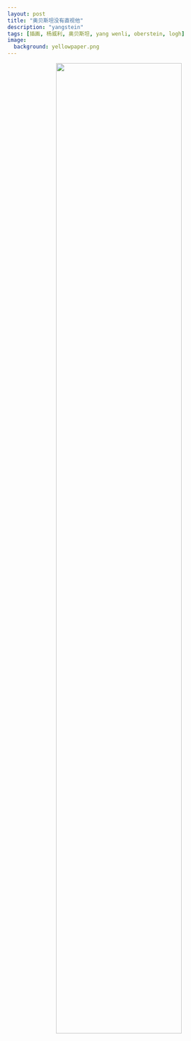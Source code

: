 ```yaml
---
layout: post
title: "奥贝斯坦没有直视他"
description: "yangstein"
tags: [插画, 杨威利, 奥贝斯坦, yang wenli, oberstein, logh]
image:
  background: yellowpaper.png
---
```


<p align="center"><img src="https://catloveshersweethooman.github.io/readingblog/images/2023082302.jpg" width="75%"></p>

